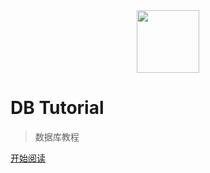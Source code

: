 <div align="center"><img width="100px" src="http://dunwu.test.upcdn.net/common/logo/zp.png"/></div>

# DB Tutorial

> 数据库教程

[开始阅读](README.md)

